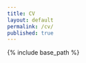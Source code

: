 ```yaml
---
title: CV
layout: default
permalink: /cv/
published: true
---
```


  {% include base_path %}

<object data="/files/CV_2024.pdf" width="750" height="750" type='application/pdf'/> 
